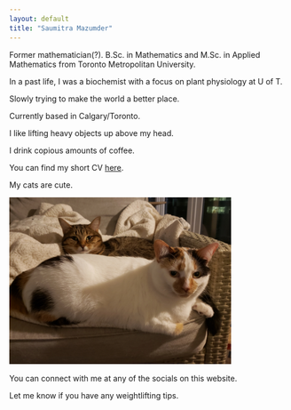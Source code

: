 ```yaml
---
layout: default
title: "Saumitra Mazumder"
---
```


Former mathematician(?). B.Sc. in Mathematics and M.Sc. in Applied Mathematics from Toronto Metropolitan University.

In a past life, I was a biochemist with a focus on plant physiology at U of T. 

Slowly trying to make the world a better place. 

Currently based in Calgary/Toronto. 

I like lifting heavy objects up above my head.  

I drink copious amounts of coffee. 

You can find my short CV [here](/assets/SAMazumderWeb.pdf).

My cats are cute.

<img src="/assets/cats.jpg" width="400" height="300">

You can connect with me at any of the socials on this website. 

Let me know if you have any weightlifting tips. 
